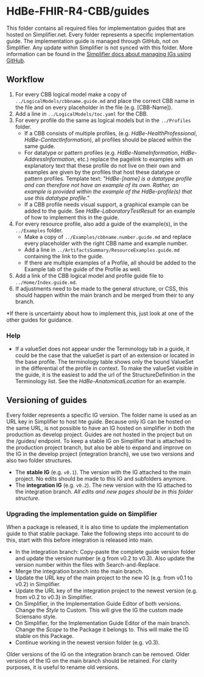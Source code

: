 # HdBe-FHIR-R4-CBB/guides
This folder contains all required files for implementation guides that are hosted on Simplifier.net. Every folder represents a specific implementation guide. The implementation guide is managed through GitHub, not on Simplifier. Any update within Simplifier is not synced with this folder. More information can be found in the [Simplifier docs about managing IGs using GitHub](https://docs.fire.ly/projects/Simplifier/simplifierIGeditor.html#manage-your-ig-using-github).

## Workflow
1. For every CBB logical model make a copy of `../LogicalModels/cbbname.guide.md` and place the correct CBB name in the file and on every placeholder in the file (e.g. [CBB-Name]).
2. Add a line in `../LogicalModels/toc.yaml` for the CBB.
3. For every profile do the same as logical models but in the `../Profiles` folder. 
    - If a CBB consists of multiple profiles, (e.g. _HdBe-HealthProfessional_, _HdBe-ContactInformation_), all profiles should be placed within the same guide. 
    - For datatype or pattern profiles (e.g. _HdBe-NameInformation_, _HdBe-AddressInformation_, etc.) replace the pagelink to examples with an explanatory text that these profile do not live on their own and examples are given by the profiles that host these datatype or pattern profiles. Template text: _"HdBe-[name] is a datatype profile and can therefore not have an example of its own. Rather, an example is provided within the example of the HdBe-profile(s) that use this datatype profile."_ 
    - If a CBB profile needs visual support, a graphical example can be added to the guide. See _HdBe-LaboratoryTestResult_ for an example of how to implement this in the guide. 
4. For every resource profile, also add a guide of the example(s), in the `../Examples` folder. 
    - Make a copy of `../Examples/cbbname.number.guide.md` and replace every placeholder with the right CBB name and example number.
    - Add a line in `../ArtifactsSummary/ResourceExamples.guide.md` containing the link to the guide.
    - If there are multiple examples of a Profile, all should be added to the Example tab of the guide of the Profile as well. 
5. Add a link of the CBB logical model and profile guide file to `../Home/Index.guide.md`. 
6. If adjustments need to be made to the general structure, or CSS, this should happen within the main branch and be merged from their to any branch. 

*If there is uncertainty about how to implement this, just look at one of the other guides for guidance.

### Help
- If a valueSet does not appear under the Terminology tab in a guide, it could be the case that the valueSet is part of an extension or located in the base profile. The terminology table shows only the bound ValueSet in the differential of the profile in context. To make the valueSet visible in the guide, it is the easiest to add the url of the StructureDefinition in the Terminology list. See the _HdBe-AnatomicalLocation_ for an example.

## Versioning of guides
Every folder represents a specific IG version. The folder name is used as an URL key in Simplifier to host hte guide. Because only IG can be hosted on the same URL, is not possible to have an IG hosted on simplifier in both the production as develop project. Guides are not hosted in the project but on the /guides/ endpoint. To keep a stable IG on Simplifier that is attached to the production project branch, but also be able to expand and improve on the IG in the develop project (integration branch), we use two versions and also two folder structures.

- The **stable IG** (e.g. `v0.1`). The version with the IG attached to the main project. No edits should be made to this IG and subfolders anymore. 
- The **integration IG** (e.g. `v0.2`). The new version with the IG attached to the integration branch. *All edits and new pages should be in this folder structure*.

### Upgrading the implementation guide on Simplifier
When a package is released, it is also time to update the implementation guide to that stable package. Take the following steps into account to do this, start with this before integration is released into main.

- In the integration branch: Copy-paste the complete guide version folder and update the version number (e.g from v0.2 to v0.3). Also update the version number within the files with Search-and-Replace.
- Merge the integration branch into the main branch.
- Update the URL key of the main project to the new IG (e.g. from v0.1 to v0.2) in Simplifier.
- Update the URL key of the integration project to the newest version (e.g. from v0.2 to v0.3) in Simplifier.
- On Simplifier, in the Implementation Guide Editor of both versions. Change the *Style* to Custom. This will give the IG the custom made Sciensano style.
- On Simplifier, for the Implementation Guide Editor of the main branch. Change the *Scope* to the Package it belongs to. This will make the IG stable on this Package. 
- Continue working in the newest version folder (e.g. v0.3).

Older versions of the IG on the integration branch can be removed. Older versions of the IG on the main branch should be retained. For clarity purposes, it is useful to rename old versions.
